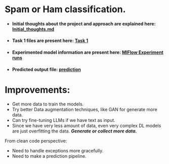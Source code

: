# Spam or Ham classification.

- #### Initial thoughts about the project and approach are explained here: [Initial_thoughts.md](https://github.com/pavi-ninjaac/spam_or_ham_fsec/blob/main/initial_thoughts.md)

- #### Task 1 files are present here: [Task 1](https://github.com/pavi-ninjaac/spam_or_ham_fsec/blob/main/task1_document/workflow.pdf)

- #### Experimented model information are present here: [MlFlow Experiment runs](https://dagshub.com/pavipd495/spam_or_ham_fsec.mlflow/#/experiments/2?searchFilter=&orderByKey=attributes.start_time&orderByAsc=false&startTime=ALL&lifecycleFilter=Active&modelVersionFilter=All+Runs&datasetsFilter=W10%3D)


- #### Predicted output file: [prediction](https://github.com/pavi-ninjaac/spam_or_ham_fsec/tree/main/prediction)


# Improvements:
- Get more data to train the models.
- Try better Data augmentation techniques, like GAN for generate more data.
- Can try fine-tuning LLMs if we have text as input.
- Since we have very less amount of data, even very complex DL models are just overfitting the data. ***Generate or collect more data.***

From clean code perspective:
- Need to handle exceptions more gracefully.
- Need to make a prediction pipeline.
